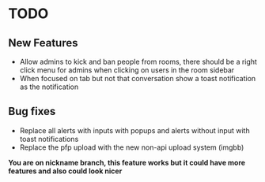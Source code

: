 # TODO

## New Features
- Allow admins to kick and ban people from rooms, there should be a right click menu for admins when clicking on users in the room sidebar
- When focused on tab but not that conversation show a toast notification as the notification

## Bug fixes
- Replace all alerts with inputs with popups and alerts without input with toast notifications
- Replace the pfp upload with the new non-api upload system (imgbb)


**You are on nickname branch, this feature works but it could have more features and also could look nicer**
